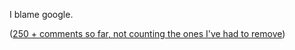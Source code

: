 I blame google.

([250 + comments so far, not counting the ones I've had to remove](http://weblogs.asp.net/duncanma/archive/2004/06/30/169950.aspx))